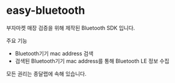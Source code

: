 # easy-bluetooth
부자마켓 매장 검증을 위해 제작된 Bluetooth SDK 입니다.

주요 기능
- Bluetooth기기 mac address 검색
- 검색된 Bluetooth기기 mac address를 통해 Bluetooth LE 정보 수집

모든 권리는 종달랩에 속해 있습니다.
